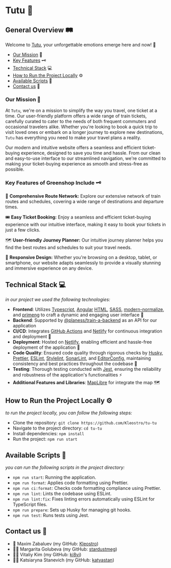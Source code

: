 # Tutu 🚂

## General Overview 🛤

Welcome to [Tutu](https://mad-wizards-tu-tu.netlify.app/), your unforgettable emotions emerge here and now! 🎫

- [Our Mission](#our-mission-) 🚞
- [Key Features](#key-features-of-greenshop-include-%EF%B8%8F) 🗝️
- [Technical Stack](#technical-stack-) 💻
- [How to Run the Project Locally](#how-to-run-the-project-locally-%EF%B8%8F) ⚙️
- [Available Scripts](#available-scripts-) 📑
- [Contact us](#contact-us-) 📩

### Our Mission 🚞

At `Tutu`, we're on a mission to simplify the way you travel, one ticket at a time. Our user-friendly platform offers a wide range of train tickets, carefully curated to cater to the needs of both frequent commuters and occasional travelers alike. Whether you're looking to book a quick trip to visit loved ones or embark on a longer journey to explore new destinations, `Tutu` has everything you need to make your travel plans a reality.

Our modern and intuitive website offers a seamless and efficient ticket-buying experience, designed to save you time and hassle. From our clean and easy-to-use interface to our streamlined navigation, we're committed to making your ticket-buying experience as smooth and stress-free as possible.

### Key Features of Greenshop Include 🗝️

🚂 **Comprehensive Route Network:** Explore our extensive network of train routes and schedules, covering a wide range of destinations and departure times.

🎟️ **Easy Ticket Booking:** Enjoy a seamless and efficient ticket-buying experience with our intuitive interface, making it easy to book your tickets in just a few clicks.

🗺️ **User-friendly Journey Planner:** Our intuitive journey planner helps you find the best routes and schedules to suit your travel needs.

📱 **Responsive Design:** Whether you're browsing on a desktop, tablet, or smartphone, our website adapts seamlessly to provide a visually stunning and immersive experience on any device.

## Technical Stack 💻

_in our project we used the following technologies:_

- **Frontend**: Utilizes [Typescript](https://www.typescriptlang.org/), [Angular](https://angular.io/) [HTML](https://www.w3schools.com/html/), [SASS](https://sass-lang.com/), [modern-normalize](https://github.com/sindresorhus/modern-normalize), and [primeng](https://primeng.org/) to craft a dynamic and engaging user interface 🎨
- **Backend**: Supported by [@planess/train-a-backend](https://www.npmjs.com/package/@planess/train-a-backend) as an API for our application
- **CI/CD**: Integrates [GitHub Actions](https://github.com/features/actions) and [Netlify](https://www.netlify.com/) for continuous integration and deployment 🚀
- **Deployment**: Hosted on [Netlify](https://www.netlify.com/), enabling efficient and hassle-free deployment of the application 🌟
- **Code Quality**: Ensured code quality through rigorous checks by [Husky](https://typicode.github.io/husky/), [Prettier](https://prettier.io/), [ESLint](https://eslint.org/), [Stylelint](https://stylelint.io/), [SonarLint](https://www.sonarsource.com/products/sonarlint/), and [EditorConfig](https://editorconfig.org/), maintaining consistency and best practices throughout the codebase 🐶
- **Testing**: Thorough testing conducted with [Jest](https://jestjs.io/), ensuring the reliability and robustness of the application's functionalities ⚡
- **Additional Features and Libraries**: [MapLibre](https://maplibre.org/maplibre-gl-js/docs/) for integrate the map 🗺

## How to Run the Project Locally ⚙️

_to run the project locally, you can follow the following steps:_

- Clone the repository: `git clone https://github.com/Kleostro/tu-tu`
- Navigate to the project directory: `cd tu-tu`
- Install dependencies: `npm install`
- Run the project: `npm run start`

## Available Scripts 📑

_you can run the following scripts in the project directory:_

- `npm run start`: Running the application.
- `npm run format`: Applies code formatting using Prettier.
- `npm run ci:format`: Checks code formatting compliance using Prettier.
- `npm run lint`: Lints the codebase using ESLint.
- `npm run lint:fix`: Fixes linting errors automatically using ESLint for TypeScript files.
- `npm run prepare`: Sets up Husky for managing git hooks.
- `npm run test`: Runs tests using Jest.

## Contact us 📩

- 🧙 Maxim Zabaluev (my GitHub: [Kleostro](https://github.com/kleostro))
- 🧙‍♀️ Margarita Golubeva (my GitHub: [stardustmeg](https://github.com/stardustmeg))
- 🧙‍♀️ Vitaliy Kim (my GitHub: [ki8vi](https://github.com/ki8vi))
- 🧙‍♀️ Katsiaryna Stanevich (my GitHub: [katyastan](https://github.com/katyastan))
